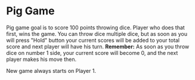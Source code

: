 # Pig Game

<p>Pig game goal is to score 100 points throwing dice. Player who does that first, wins the game. You can throw dice multiple dice, but as soon as you will press "Hold" button your current scores will be added to your total score and next player will have his turn. <strong>Remember:</strong> As soon as you throw dice on number 1 side, your current score will become 0, and the next player makes his move then.</p>
<p>New game always starts on Player 1.</p>
